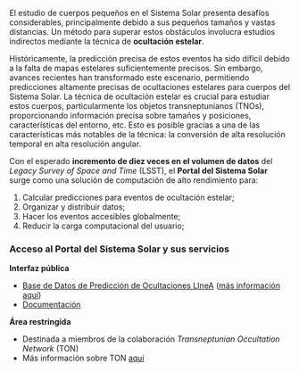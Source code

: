 El estudio de cuerpos pequeños en el Sistema Solar presenta desafíos considerables, principalmente debido a sus pequeños tamaños y vastas distancias. Un método para superar estos obstáculos involucra estudios indirectos mediante la técnica de **ocultación estelar**.

Históricamente, la predicción precisa de estos eventos ha sido difícil debido a la falta de mapas estelares suficientemente precisos. Sin embargo, avances recientes han transformado este escenario, permitiendo predicciones altamente precisas de ocultaciones estelares para cuerpos del Sistema Solar. La técnica de ocultación estelar es crucial para estudiar estos cuerpos, particularmente los objetos transneptunianos (TNOs), proporcionando información precisa sobre tamaños y posiciones, características del entorno, etc. Esto es posible gracias a una de las características más notables de la técnica: la conversión de alta resolución temporal en alta resolución angular.

Con el esperado **incremento de diez veces en el volumen de datos** del *Legacy Survey of Space and Time* (LSST), el **Portal del Sistema Solar** surge como una solución de computación de alto rendimiento para:
1. Calcular predicciones para eventos de ocultación estelar;
2. Organizar y distribuir datos;
3. Hacer los eventos accesibles globalmente;
4. Reducir la carga computacional del usuario;

### Acceso al Portal del Sistema Solar y sus servicios
**Interfaz pública**
- [Base de Datos de Predicción de Ocultaciones LIneA](https://solarsystem.linea.org.br) ([más información aquí](linea-occulation-prediction-database.md))
- [Documentación](https://solarsystem.linea.org.br/docs/)

**Área restringida**
- Destinada a miembros de la colaboración *Transneptunian Occultation Network* (TON)
- Más información sobre TON [aquí](https://www.linea.org.br/010-ciencia/projetos/6-tno/)
